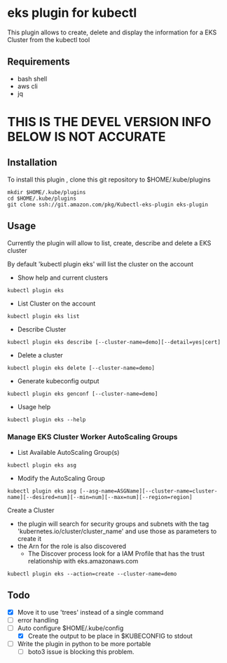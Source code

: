 # eks plugin for kubectl 
This plugin allows to create, delete and display the information for a EKS Cluster from the kubectl tool

## Requirements
* bash shell
* aws cli
* jq


# THIS IS THE DEVEL VERSION INFO BELOW IS NOT ACCURATE

## Installation

To install this plugin , clone this git repository to $HOME/.kube/plugins

```
mkdir $HOME/.kube/plugins
cd $HOME/.kube/plugins
git clone ssh://git.amazon.com/pkg/Kubectl-eks-plugin eks-plugin
```

## Usage
Currently the plugin will allow to list, create, describe and delete a EKS cluster

By default 'kubectl plugin eks' will list the cluster on the account
* Show help and current clusters
```
kubectl plugin eks
```
* List Cluster on the account
```
kubectl plugin eks list
```

* Describe Cluster
```
kubectl plugin eks describe [--cluster-name=demo][--detail=yes|cert]
```

* Delete a cluster
```
kubectl plugin eks delete [--cluster-name=demo]
```
* Generate kubeconfig output
```
kubectl plugin eks genconf [--cluster-name=demo]
```

* Usage help
```
kubectl plugin eks --help
```
### Manage EKS Cluster Worker AutoScaling Groups
* List Available AutoScaling Group(s)
```
kubectl plugin eks asg
```
  * Modify the AutoScaling Group
```
kubectl plugin eks asg [--asg-name=ASGName][--cluster-name=cluster-name][--desired=num][--min=num][--max=num][--region=region]
```


Create a Cluster
* the plugin will search for security groups and subnets with the tag 'kubernetes.io/cluster/cluster_name' and use those as parameters to create it
* the Arn for the role is also discovered
  * The Discover process look for a IAM Profile that has the trust relationship with eks.amazonaws.com

```
kubectl plugin eks --action=create --cluster-name=demo
```

## Todo
- [x] Move it to use 'trees' instead of a single command
- [ ] error handling
- [ ] Auto configure $HOME/.kube/config
  - [x] Create the output to be place in $KUBECONFIG to stdout
- [ ] Write the plugin in python to be more portable
    - [ ] boto3 issue is blocking this problem.
